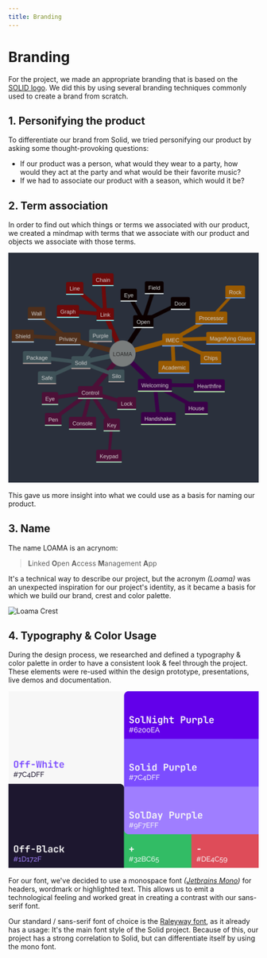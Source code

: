 ```yaml
---
title: Branding
---
```

# Branding

For the project, we made an appropriate branding that is based on the [SOLID logo](https://solidproject.org). We did this by using several branding techniques commonly used to create a brand from scratch.

## 1. Personifying the product
To differentiate our brand from Solid, we tried personifying our product by asking some thought-provoking questions:
- If our product was a person, what would they wear to a party, how would they act at the party and what would be their favorite music?
- If we had to associate our product with a season, which would it be?

## 2. Term association
In order to find out which things or terms we associated with our product, we created a mindmap with terms that we associate with our product and objects we associate with those terms.

![LOAMA Mindmap](../images/loama-mindmap.png)

This gave us more insight into what we could use as a basis for naming our product. 

## 3. Name
The name LOAMA is an acrynom:
> **L**inked **O**pen **A**ccess **M**anagement **A**pp 

It's a technical way to describe our project, but the acronym *(Loama)* was an unexpected inspiration for our project's identity, as it became a basis for which we build our brand, crest and color palette.

![Loama Crest](/loama-logo.svg)

## 4. Typography & Color Usage
During the design process, we researched and defined a typography & color palette in order to have a consistent look & feel through the project. These elements were re-used within the design prototype, presentations, live demos and documentation.

![Color Palette LOAMA](../images/color-palette.png)

For our font, we've decided to use a monospace font *([Jetbrains Mono](https://www.jetbrains.com/lp/mono/))* for headers, wordmark or highlighted text. This allows us to emit a technological feeling and worked great in creating a contrast with our sans-serif font.

Our standard / sans-serif font of choice is the [Raleyway font](https://www.theleagueofmoveabletype.com/raleway), as it already has a usage: It's the main font style of the Solid project. Because of this, our project has a strong correlation to Solid, but can differentiate itself by using the mono font.